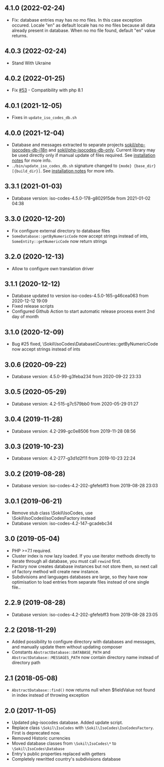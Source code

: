 ## 4.1.0 (2022-02-24)
* Fix: database entries may has no mo files. In this case exception occured. Locale "en" as default locale has
  no mo files because all data already present in database. When no mo file found, default "en" value returns. 

## 4.0.3 (2022-02-24)
* Stand With Ukraine

## 4.0.2 (2022-01-25)
* Fix [#53](https://github.com/sokil/php-isocodes/issues/53) - Compatibility with php 8.1

## 4.0.1 (2021-12-05)
* Fixes in `update_iso_codes_db.sh`

## 4.0.0 (2021-12-04)

* Database and messages extracted to separate projects
  [sokil/php-isocodes-db-i18n](https://github.com/sokil/php-isocodes-db-i18n) and 
  [sokil/php-isocodes-db-only](https://github.com/sokil/php-isocodes-db-i18n). Current library may 
  be used directly only if manual update of files required. 
  See [installation notes](https://github.com/sokil/php-isocodes/tree/4.0#installation) for more info.
* `./bin/update_iso_codes_db.sh` signature changed to `{mode} {base_dir} [{build_dir}]`.
  See [installation notes](https://github.com/sokil/php-isocodes/tree/4.0#installation) for more info.

## 3.3.1 (2021-01-03)
* Database version: iso-codes-4.5.0-178-g802915de from 2021-01-02 04:38

## 3.3.0 (2020-12-20)
* Fix configure external directory to database files
* `SomeDatabase::getByNumericCode` now accept strings instead of ints, `SomeEntity::getNumericCode` now return strings

## 3.2.0 (2020-12-13)
* Allow to configure own translation driver

## 3.1.1 (2020-12-12)
* Database updated to version iso-codes-4.5.0-165-g46cea063 from 2020-12-12 19:09
* Fixed release scripts
* Configured Github Action to start automatic release process event 2nd day of month

## 3.1.0 (2020-12-09)
* Bug #25 fixed, \Sokil\IsoCodes\Database\Countries::getByNumericCode now accept strings instead of ints

## 3.0.6 (2020-09-22)
* Database version: 4.5.0-99-g3feba234 from 2020-09-22 23:33

## 3.0.5 (2020-05-29)
* Database version: 4.2-515-g7c579bb0 from 2020-05-29 01:27

## 3.0.4 (2019-11-28)
* Database version: 4.2-299-gc0e8506 from 2019-11-28 08:56

## 3.0.3 (2019-10-23)
* Database version: 4.2-277-g3d1d2f11 from 2019-10-23 22:24

## 3.0.2 (2019-08-28)
* Database version: iso-codes-4.2-202-gfefebff3 from 2019-08-28 23:03

## 3.0.1 (2019-06-21)
* Remove stub class \Sokil\IsoCodes, use \Sokil\IsoCodes\IsoCodesFactory instead
* Database version: iso-codes-4.2-147-gcadebc34

## 3.0 (2019-05-04)
* PHP >=7.1 required.
* Cluster index is now lazy loaded. If you use iterator methods directly to iterate through all database, 
  you must call `rewind` first.
* Factory now creates database instances but not store them, so next call of factory method will create new instance.
* Subdivisions and languages databases are large, so they have now optimisation to load entries from separate files instead of one single file..

## 2.2.9 (2019-08-28)
* Database version: iso-codes-4.2-202-gfefebff3 from 2019-08-28 23:05

## 2.2 (2018-11-29)
* Added possibility to configure directory with databases and messages, and manually update them without updating composer 
* Constants `AbstractDatabase::DATABASE_PATH` and `AbstractDatabase::MESSAGES_PATH` now contain directory name instead of directory path

## 2.1 (2018-05-08)
* `AbstractDatabase::find()` now returns null when $fieldValue not found in index instead of throwing exception 

## 2.0 (2017-11-05)

* Updated pkg-isocodes database. Added update script.
* Replace class `\Sokil\IsoCodes` with `\Sokil\IsoCodes\IsoCodesFactory`. First is deprecated now.
* Removed Historic currencies
* Moved database classes from `\Sokil\IsoCodes\*` to `\Sokil\IsoCodes\Database`
* Entry's public properties replaced with getters
* Completely rewritted country's subdivisions database
